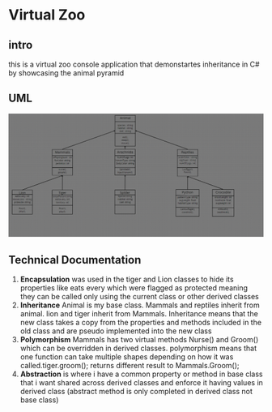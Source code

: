 # Virtual Zoo

## intro

this is a virtual zoo console application that demonstartes inheritance in C# by showcasing the animal pyramid

## UML

![temp](./images/1.png)

## Technical Documentation

1. **Encapsulation** was used in the tiger and Lion classes to hide its properties like eats every which were flagged as protected meaning they can be called only using the current class or other derived classes
1. **Inheritance** Animal is my base class. Mammals and reptiles inherit from animal. lion and tiger inherit from Mammals. Inheritance means that the new class takes a copy from the properties and methods included in the old class and are pseudo implemented into the new class
1. **Polymorphism** Mammals has two virtual methods Nurse() and Groom() which can be overridden in derived classes. polymorphism means that one function can take multiple shapes depending on how it was called.tiger.groom(); returns different result to Mammals.Groom();
1. **Abstraction** is where i have a common property or method in base class that i want shared across derived classes and enforce it having values in derived class (abstract method is only completed in derived class not base class)


